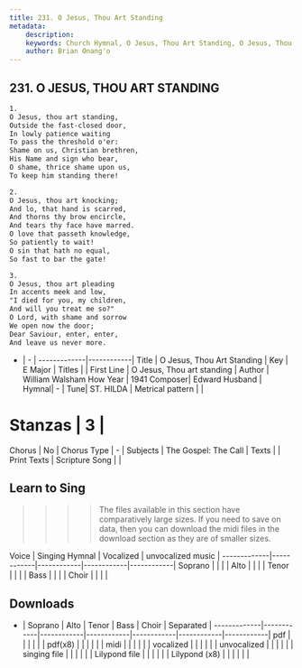 ```yaml
---
title: 231. O Jesus, Thou Art Standing
metadata:
    description: 
    keywords: Church Hymnal, O Jesus, Thou Art Standing, O Jesus, Thou art standing, 
    author: Brian Onang'o
---
```



## 231. O JESUS, THOU ART STANDING

```txt
1.
O Jesus, thou art standing, 
Outside the fast-closed door, 
In lowly patience waiting 
To pass the threshold o'er: 
Shame on us, Christian brethren, 
His Name and sign who bear, 
O shame, thrice shame upon us, 
To keep him standing there! 

2.
O Jesus, thou art knocking; 
And lo, that hand is scarred, 
And thorns thy brow encircle, 
And tears thy face have marred. 
O love that passeth knowledge, 
So patiently to wait! 
O sin that hath no equal, 
So fast to bar the gate! 

3.
O Jesus, thou art pleading 
In accents meek and low, 
"I died for you, my children, 
And will you treat me so?" 
O Lord, with shame and sorrow 
We open now the door; 
Dear Saviour, enter, enter, 
And leave us never more.

```

- |   -  |
-------------|------------|
Title | O Jesus, Thou Art Standing |
Key | E Major |
Titles |  |
First Line | O Jesus, Thou art standing |
Author | William Walsham How
Year | 1941
Composer| Edward Husband |
Hymnal|  - |
Tune| ST. HILDA |
Metrical pattern | |
# Stanzas | 3 |
Chorus | No |
Chorus Type | - |
Subjects | The Gospel: The Call |
Texts |  |
Print Texts | 
Scripture Song |  |
  
## Learn to Sing

>>>> The files available in this section have comparatively large sizes. If you need to save on data, then you can download the midi files in the download section as they are of smaller sizes.

Voice |  Singing Hymnal | Vocalized | unvocalized music |
-------------|------------|------------|------------|------------|
Soprano | | | |
Alto | | | |
Tenor | | | |
Bass | | | |
Choir | | | |

## Downloads

- |  Soprano | Alto | Tenor | Bass | Choir | Separated |
-------------|------------|------------|------------|------------|------------|------------|
pdf | | | | | |
pdf(x8) | | | | | |
midi | | | | | |
vocalized | | | | | |
unvocalized | | | | | |
singing file | | | | | |
Lilypond file | | | | | |
Lilypond (x8) | | | | | |
  